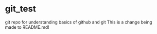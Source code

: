 # git_test
git repo for understanding basics of github and git
This is a change being made to README.md!